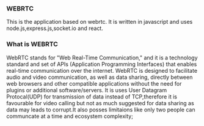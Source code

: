 ### WEBRTC

This is the application based on webrtc. It is written in javascript and uses node.js,express.js,socket.io and react.

### What is WEBRTC
WebRTC stands for "Web Real-Time Communication," and it is a technology standard and set of APIs (Application Programming Interfaces) that enables real-time communication over the internet. WebRTC is designed to facilitate audio and video communication, as well as data sharing, directly between web browsers and other compatible applications without the need for plugins or additional software/servers.
It is uses User Datagram Protocal(UDP) for transmission of data instead of TCP,therefore it is favourable for video calling but not as much suggested for data sharing as data may leads to corrupt.It also posses limitaions like only two people can communcate at a time and ecosystem complexity;